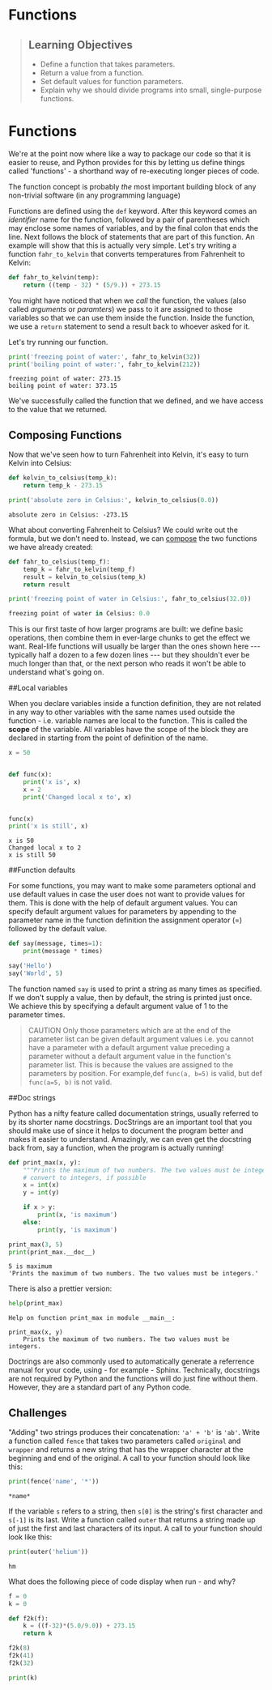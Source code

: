 # Functions

> ## Learning Objectives
>
> *   Define a function that takes parameters.
> *   Return a value from a function.
> *   Set default values for function parameters.
> *   Explain why we should divide programs into small, single-purpose functions.

# Functions

We're at the point now where like a way to package our code so that it is easier to reuse, and Python provides for this by letting us define things called 'functions' - a shorthand way of re-executing longer pieces of code. 

The function concept is probably *the* most important building block of any non-trivial software (in any programming language)

Functions are defined using the `def` keyword. After this keyword comes an *identifier* name for the function, followed by a pair of parentheses which may enclose some names of variables, and by the final colon that ends the line. Next follows the block of statements that are part of this function. 
An example will show that this is actually very simple. Let's try writing a function `fahr_to_kelvin` that converts temperatures from Fahrenheit to Kelvin:

```python
def fahr_to_kelvin(temp):
    return ((temp - 32) * (5/9.)) + 273.15
```

You might have noticed that when we _call_ the function, the values (also called _arguments_ or _paramters_) we pass to it are assigned to those variables so that we can use them inside the function. Inside the function, we use a `return` statement to send a result back to whoever asked for it.

Let's try running our function.

```python
print('freezing point of water:', fahr_to_kelvin(32))
print('boiling point of water:', fahr_to_kelvin(212))
```

```
freezing point of water: 273.15
boiling point of water: 373.15
```

We've successfully called the function that we defined,
and we have access to the value that we returned.


## Composing Functions

Now that we've seen how to turn Fahrenheit into Kelvin,
it's easy to turn Kelvin into Celsius:

```python
def kelvin_to_celsius(temp_k):
    return temp_k - 273.15

print('absolute zero in Celsius:', kelvin_to_celsius(0.0))
```
```
absolute zero in Celsius: -273.15
```

What about converting Fahrenheit to Celsius? We could write out the formula, but we don't need to.
Instead, we can [compose](reference.html#compose) the two functions we have already created:

```python
def fahr_to_celsius(temp_f):
    temp_k = fahr_to_kelvin(temp_f)
    result = kelvin_to_celsius(temp_k)
    return result

print('freezing point of water in Celsius:', fahr_to_celsius(32.0))
```
```python
freezing point of water in Celsius: 0.0
```

This is our first taste of how larger programs are built:
we define basic operations, then combine them in ever-large chunks to get the effect we want. Real-life functions will usually be larger than the ones shown here --- typically half a dozen to a few dozen lines --- but they shouldn't ever be much longer than that, or the next person who reads it won't be able to understand what's going on.

##Local variables

When you declare variables inside a function definition, they are not related in any way to other variables with the same names used outside the function - i.e. variable names are local to the function. This is called the __scope__ of the variable. All variables have the scope of the block they are declared in starting from the point of definition of the name.

```python
x = 50


def func(x):
    print('x is', x)
    x = 2
    print('Changed local x to', x)


func(x)
print('x is still', x)

```
```
x is 50
Changed local x to 2
x is still 50
```

##Function defaults

For some functions, you may want to make some parameters optional and use default values in case the user does not want to provide values for them. This is done with the help of default argument values. You can specify default argument values for parameters by appending to the parameter name in the function definition the assignment operator (=) followed by the default value.

```python
def say(message, times=1):
    print(message * times)

say('Hello')
say('World', 5)
```
The function named `say` is used to print a string as many times as specified. If we don't supply a value, then by default, the string is printed just once. We achieve this by specifying a default argument value of 1 to the parameter times.

>CAUTION
>Only those parameters which are at the end of the parameter list can be given default argument values i.e. you cannot  have a parameter with a default argument value preceding a parameter without a default argument value in the function's parameter list. 
> This is because the values are assigned to the parameters by position. For example,def `func(a, b=5)` is valid, but def `func(a=5, b)` is not valid.

##Doc strings

Python has a nifty feature called documentation strings, usually referred to by its shorter name docstrings. DocStrings are an important tool that you should make use of since it helps to document the program better and makes it easier to understand. Amazingly, we can even get the docstring back from, say a function, when the program is actually running!

```python
def print_max(x, y):
    """Prints the maximum of two numbers. The two values must be integers."""
    # convert to integers, if possible
    x = int(x)
    y = int(y)

    if x > y:
        print(x, 'is maximum')
    else:
        print(y, 'is maximum')

print_max(3, 5)
print(print_max.__doc__)
```
```
5 is maximum
'Prints the maximum of two numbers. The two values must be integers.'
```
There is also a prettier version:

```python
help(print_max)
```
```
Help on function print_max in module __main__:

print_max(x, y)
    Prints the maximum of two numbers. The two values must be integers.
```

Doctrings are also commonly used to automatically generate a referrence manual for your code, using - for example - Sphinx.
Technically, docstrings are not required by Python and the functions will do just fine without them. However, they are a standard part of any Python code.


## Challenges


<!--sec data-title="Combining strings" data-id="challenge1" data-show=true ces-->


"Adding" two strings produces their concatenation:
`'a' + 'b'` is `'ab'`.
Write a function called `fence` that takes two parameters called `original` and `wrapper`
and returns a new string that has the wrapper character at the beginning and end of the original.
A call to your function should look like this:

```python
print(fence('name', '*'))
```

```
*name*
```


<!--endsec-->


<!--sec data-title="Selecting characters from strings" data-id="challenge2" data-show=true ces-->

If the variable `s` refers to a string, then `s[0]` is the string's first character
and `s[-1]` is its last. Write a function called `outer` that returns a string made up of just the first and last characters of its input. A call to your function should look like this:

```python
print(outer('helium'))
```

```
hm
```

<!--endsec-->


<!--sec data-title="Variables inside and outside functions" data-id="challenge3" data-show=true ces-->

What does the following piece of code display when run - and why?

```python
f = 0
k = 0

def f2k(f):
    k = ((f-32)*(5.0/9.0)) + 273.15
    return k

f2k(8)
f2k(41)
f2k(32)

print(k)
```
<!--endsec-->
